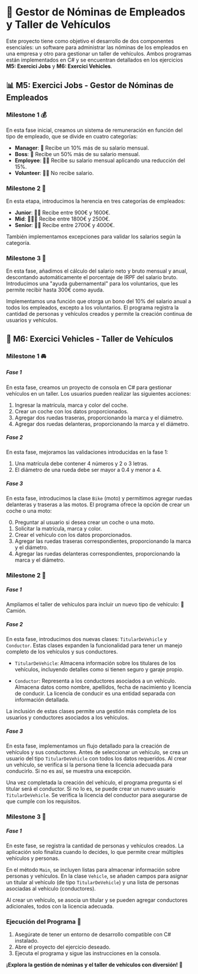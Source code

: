 ﻿# 🏢 Gestor de Nóminas de Empleados y Taller de Vehículos

Este proyecto tiene como objetivo el desarrollo de dos componentes esenciales: un software para administrar las nóminas de los empleados en una empresa y otro para gestionar un taller de vehículos. Ambos programas están implementados en C# y se encuentran detallados en los ejercicios **M5: Exercici Jobs** y **M6: Exercici Vehicles**.

## 📊 M5: Exercici Jobs - Gestor de Nóminas de Empleados

### Milestone 1 💰

En esta fase inicial, creamos un sistema de remuneración en función del tipo de empleado, que se divide en cuatro categorías:

- **Manager**: 💼 Recibe un 10% más de su salario mensual.
- **Boss**: 👑 Recibe un 50% más de su salario mensual.
- **Employee**: 🧑‍💼 Recibe su salario mensual aplicando una reducción del 15%.
- **Volunteer**: 🙋‍♂️ No recibe salario.

### Milestone 2 💼

En esta etapa, introducimos la herencia en tres categorías de empleados:

- **Junior**: 💼👶 Recibe entre 900€ y 1600€.
- **Mid**: 💼🧑‍🎓 Recibe entre 1800€ y 2500€.
- **Senior**: 💼👴 Recibe entre 2700€ y 4000€.

También implementamos excepciones para validar los salarios según la categoría.

### Milestone 3 💼

En esta fase, añadimos el cálculo del salario neto y bruto mensual y anual, descontando automáticamente el porcentaje de IRPF del salario bruto. Introducimos una "ayuda gubernamental" para los voluntarios, que les permite recibir hasta 300€ como ayuda.

Implementamos una función que otorga un bono del 10% del salario anual a todos los empleados, excepto a los voluntarios. El programa registra la cantidad de personas y vehículos creados y permite la creación continua de usuarios y vehículos.

## 🚗 M6: Exercici Vehicles - Taller de Vehículos

### Milestone 1 🚘

##### Fase 1

En esta fase, creamos un proyecto de consola en C# para gestionar vehículos en un taller. Los usuarios pueden realizar las siguientes acciones:

1. Ingresar la matrícula, marca y color del coche.
2. Crear un coche con los datos proporcionados.
3. Agregar dos ruedas traseras, proporcionando la marca y el diámetro.
4. Agregar dos ruedas delanteras, proporcionando la marca y el diámetro.

##### Fase 2

En esta fase, mejoramos las validaciones introducidas en la fase 1:

1. Una matrícula debe contener 4 números y 2 o 3 letras.
2. El diámetro de una rueda debe ser mayor a 0.4 y menor a 4.

##### Fase 3

En esta fase, introducimos la clase `Bike` (moto) y permitimos agregar ruedas delanteras y traseras a las motos. El programa ofrece la opción de crear un coche o una moto:

0. Preguntar al usuario si desea crear un coche o una moto.
1. Solicitar la matrícula, marca y color.
2. Crear el vehículo con los datos proporcionados.
3. Agregar las ruedas traseras correspondientes, proporcionando la marca y el diámetro.
4. Agregar las ruedas delanteras correspondientes, proporcionando la marca y el diámetro.

### Milestone 2 🚚

##### Fase 1

Ampliamos el taller de vehículos para incluir un nuevo tipo de vehículo: 🚚 Camión.

##### Fase 2

En esta fase, introducimos dos nuevas clases: `TitularDeVehicle` y `Conductor`. Estas clases expanden la funcionalidad para tener un manejo completo de los vehículos y sus conductores.

- `TitularDeVehicle`: Almacena información sobre los titulares de los vehículos, incluyendo detalles como si tienen seguro y garaje propio.

- `Conductor`: Representa a los conductores asociados a un vehículo. Almacena datos como nombre, apellidos, fecha de nacimiento y licencia de conducir. La licencia de conducir es una entidad separada con información detallada.

La inclusión de estas clases permite una gestión más completa de los usuarios y conductores asociados a los vehículos.

##### Fase 3

En esta fase, implementamos un flujo detallado para la creación de vehículos y sus conductores. Antes de seleccionar un vehículo, se crea un usuario del tipo `TitularDeVehicle` con todos los datos requeridos. Al crear un vehículo, se verifica si la persona tiene la licencia adecuada para conducirlo. Si no es así, se muestra una excepción.

Una vez completada la creación del vehículo, el programa pregunta si el titular será el conductor. Si no lo es, se puede crear un nuevo usuario `TitularDeVehicle`. Se verifica la licencia del conductor para asegurarse de que cumple con los requisitos.

### Milestone 3 🚚

##### Fase 1

En este fase, se registra la cantidad de personas y vehículos creados. La aplicación solo finaliza cuando lo decides, lo que permite crear múltiples vehículos y personas.


En el método `Main`, se incluyen listas para almacenar información sobre personas y vehículos. En la clase `Vehicle`, se añaden campos para asignar un titular al vehículo (de tipo `TitularDeVehicle`) y una lista de personas asociadas al vehículo (conductores).

Al crear un vehículo, se asocia un titular y se pueden agregar conductores adicionales, todos con la licencia adecuada.

### Ejecución del Programa 🚀

1. Asegúrate de tener un entorno de desarrollo compatible con C# instalado.
2. Abre el proyecto del ejercicio deseado.
3. Ejecuta el programa y sigue las instrucciones en la consola.

**¡Explora la gestión de nóminas y el taller de vehículos con diversión!** 🌟
